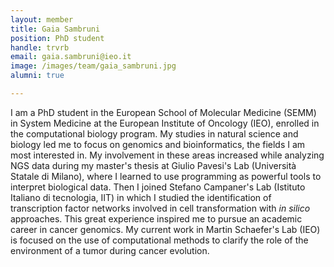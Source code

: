 ```yaml
---
layout: member
title: Gaia Sambruni
position: PhD student
handle: trvrb
email: gaia.sambruni@ieo.it
image: /images/team/gaia_sambruni.jpg
alumni: true

---
```


I am a PhD student in the European School of Molecular Medicine (SEMM) in System Medicine at the European Institute of Oncology (IEO), enrolled in the computational biology program. My studies in natural science and biology led me to focus on genomics and bioinformatics, the fields I am most interested in. My involvement in these areas increased while analyzing NGS data during my master's thesis at Giulio Pavesi's Lab (Università Statale di Milano), where I learned to use programming as powerful tools to interpret biological data. Then I joined Stefano Campaner's Lab (Istituto Italiano di tecnologia, IIT) in which I studied the identification of transcription factor networks involved in cell transformation with *in silico* approaches. This great experience inspired me to pursue an academic career in cancer genomics. My current work in Martin Schaefer's Lab (IEO) is focused on the use of computational methods to clarify the role of the environment of a tumor during cancer evolution.
